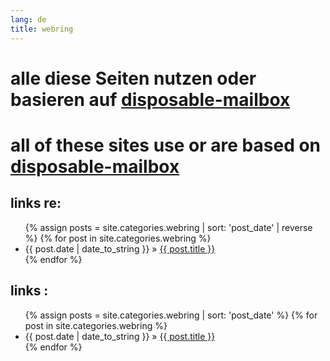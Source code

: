 ```yaml
---
lang: de
title: webring
---
```


# alle diese Seiten nutzen oder basieren auf [disposable-mailbox](https://github.com/disposable-mailbox/disposable-mailbox)
# all of these sites use or are based on [disposable-mailbox](https://github.com/disposable-mailbox/disposable-mailbox)


## links re:
<ul class="posts"> 
{% assign posts = site.categories.webring | sort: 'post_date' | reverse %} 
{% for post in site.categories.webring %} <li><span>{{ post.date | date_to_string }}</span> » <a href="{{ post.url }}" title="{{ post.title }}">{{ post.title }}</a></li> {% endfor %} </ul>

## links :
<ul class="posts"> 
{% assign posts = site.categories.webring | sort: 'post_date' %} 
{% for post in site.categories.webring %} <li><span>{{ post.date | date_to_string }}</span> » <a href="{{ post.url }}" title="{{ post.title }}">{{ post.title }}</a></li> {% endfor %} </ul>

